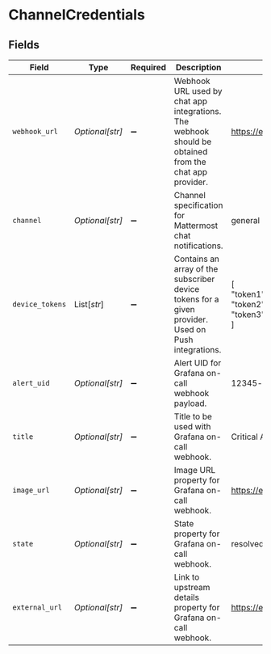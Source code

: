 # ChannelCredentials


## Fields

| Field                                                                                                 | Type                                                                                                  | Required                                                                                              | Description                                                                                           | Example                                                                                               |
| ----------------------------------------------------------------------------------------------------- | ----------------------------------------------------------------------------------------------------- | ----------------------------------------------------------------------------------------------------- | ----------------------------------------------------------------------------------------------------- | ----------------------------------------------------------------------------------------------------- |
| `webhook_url`                                                                                         | *Optional[str]*                                                                                       | :heavy_minus_sign:                                                                                    | Webhook URL used by chat app integrations. The webhook should be obtained from the chat app provider. | https://example.com/webhook                                                                           |
| `channel`                                                                                             | *Optional[str]*                                                                                       | :heavy_minus_sign:                                                                                    | Channel specification for Mattermost chat notifications.                                              | general                                                                                               |
| `device_tokens`                                                                                       | List[*str*]                                                                                           | :heavy_minus_sign:                                                                                    | Contains an array of the subscriber device tokens for a given provider. Used on Push integrations.    | [<br/>"token1",<br/>"token2",<br/>"token3"<br/>]                                                      |
| `alert_uid`                                                                                           | *Optional[str]*                                                                                       | :heavy_minus_sign:                                                                                    | Alert UID for Grafana on-call webhook payload.                                                        | 12345-abcde                                                                                           |
| `title`                                                                                               | *Optional[str]*                                                                                       | :heavy_minus_sign:                                                                                    | Title to be used with Grafana on-call webhook.                                                        | Critical Alert                                                                                        |
| `image_url`                                                                                           | *Optional[str]*                                                                                       | :heavy_minus_sign:                                                                                    | Image URL property for Grafana on-call webhook.                                                       | https://example.com/image.png                                                                         |
| `state`                                                                                               | *Optional[str]*                                                                                       | :heavy_minus_sign:                                                                                    | State property for Grafana on-call webhook.                                                           | resolved                                                                                              |
| `external_url`                                                                                        | *Optional[str]*                                                                                       | :heavy_minus_sign:                                                                                    | Link to upstream details property for Grafana on-call webhook.                                        | https://example.com/details                                                                           |